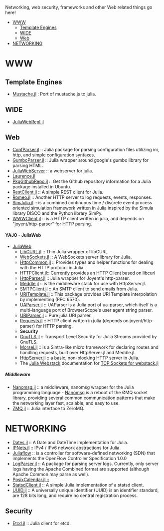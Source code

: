 Networking, web security, frameworks and other Web related things go here!

* [WWW](#www)
   * [Template Engines](#template-engines)
   * [WIDE](#wide)
   * [Web](#web)
* [NETWORKING](#networking)

# WWW
## Template Engines
- [Mustache.jl](https://github.com/jverzani/Mustache.jl) : Port of mustache.js to julia.

## WIDE
- [JuliaWebRepl.jl](https://github.com/vtjnash/JuliaWebRepl.jl)


## Web
- [ConfParser.jl](https://github.com/dotslashb/ConfParser.jl) :: Julia package for parsing configuration files utilizing ini, http, and simple configuration syntaxes.
- [GumboParser.jl](https://github.com/porterjamesj/Gumbo.jl) :: Julia wrapper around google's gumbo library for parsing HTML.
- [JuliaWebServer](https://github.com/chzyer/JuliaWebServer) :: a webserver for julia.
- [Laurence.jl](https://github.com/mneudert/Laurence.jl)
- [PkgGithubRepo.jl](https://github.com/thiruk/PkgGithubRepo.jl) :: Get the Github repository information for a Julia package installed in Ubuntu.
- [RestClient.jl](https://github.com/analyzere/RestClient.jl) :: A simple REST client for Julia.
- [Romeo.jl](https://github.com/mneudert/Romeo.jl) :: Another HTTP server to log requests, events, responses.
- [SimJulia.jl](https://github.com/BenLauwens/SimJulia.jl) :: is a combined continuous time / discrete event process oriented simulation framework written in Julia inspired by the Simula library DISCO and the Python library SimPy.
- [WWWClient.jl](https://github.com/loladiro/WWWClient.jl) :: is a HTTP client written in julia, and depends on "joyent/http-parser" for HTTP parsing. 

#### YAJO - JuliaWeb
- [JuliaWeb](https://github.com/JuliaWeb)
   - [LibCURL.jl](https://github.com/JuliaWeb/LibCURL.jl) :: Thin Julia wrapper of libCURL
   - [WebSockets.jl](https://github.com/JuliaWeb/WebSockets.jl) :: A WebSockets server library for Julia.
   - [HttpCommon.jl](https://github.com/JuliaWeb/HttpCommon.jl) :: Provides types and helper functions for dealing with the HTTP protocol in Julia.
   - [HTTPClient.jl](https://github.com/JuliaWeb/HTTPClient.jl):: Currently provides an HTTP Client based on libcurl
   - [HttpParser.jl](https://github.com/JuliaWeb/HttpParser.jl) :: Julia wrapper for Joyent's http-parser.
   - [Meddle.jl](https://github.com/JuliaWeb/Meddle.jl) :: is the middleware stack for use with HttpServer.jl.
   - [SMTPClient.jl](https://github.com/JuliaWeb/SMTPClient.jl) :: An SMTP client to send emails from Julia.
   - [URITemplate.jl](https://github.com/JuliaWeb/URITemplate.jl) :: This package provides URI Template interpolation by implementing (RFC 6570).
   - [UAParser.jl](https://github.com/JuliaWeb/UAParser.jl) :: UAParser is a Julia port of ua-parser, which itself is a multi-language port of BrowserScope's user agent string parser.
   - [URIParser.jl](https://github.com/JuliaWeb/URIParser.jl) :: Pure julia URI parser.
   - [Requests.jl](https://github.com/JuliaWeb/Requests.jl) :: HTTP client written in julia (depends on joyent/http-parser) for HTTP parsing. 
   - **Security**
   - [GnuTLS.jl](https://github.com/JuliaWeb/GnuTLS.jl) :: Transport Level Security for Julia Streams provided by GnuTLS.
   - [Morsel.jl](https://github.com/JuliaLang/Morsel.jl) :: is a Sintra-like micro framework for declaring routes and handling requests, built over HttpServer.jl and Meddle.jl.
   - [HttpServer.jl](https://github.com/JuliaLang/HttpServer.jl) :: a basic, non-blocking HTTP server in Julia.
   - The [Julia Webstack](http://juliawebstack.org) documentation for [TCP Sockets for webstack.jl](http://blog.leahhanson.us/using-tcp-sockets-in-julia.html)
   

##### Middleware
- [Nanomsg.jl](https://github.com/quinnj/Nanomsg.jl) :: a middleware, nanomsg wrapper for the Julia programming language - [Nanomsg](http://nanomsg.org) is a reboot of the ØMQ socket library, providing several common communication patterns that make the networking layer fast, scalable, and easy to use. 
- [ZMQ.jl](https://github.com/JuliaLang/ZMQ.jl) :: Julia interface to ZeroMQ.



# NETWORKING
- [Dates.jl](https://github.com/quinnj/Dates.jl) :: A Date and DateTime implementation for Julia.
- [IPNets.jl](https://github.com/sbromberger/IPNets.jl) :: IPv4 / IPv6 network abstractions for Julia. 
- [Juliaflow](https://github.com/pchronz/juliaflow) :: is a controller for software-defined networking (SDN) that implements the OpenFlow Controller Specification 1.0.0
- [LogParser.jl](https://github.com/randyzwitch/LogParser.jl) :: A package for parsing server logs. Currently, only server logs having the Apache Combined format are supported (although Apache Common may parse as well).
- [PosixCalendar.jl ::](https://github.com/dejakaymac/PosixCalendar.jl)
- [StatsdClient.jl](https://github.com/forio/StatsdClient.jl) :: A simple Julia implementation of a statsd client.
- [UUID.jl](https://github.com/forio/UUID.jl) :: A universally unique identifier (UUID) is an identifier standard, are 128 bits long, and require no central registration process.


## Security
- [Etcd.jl](https://github.com/rened/Etcd.jl) :: Julia client for etcd.

